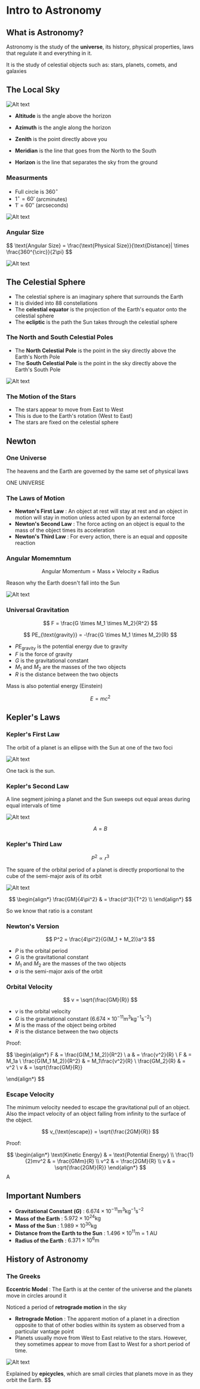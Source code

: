 # Intro to Astronomy

## What is Astronomy?

Astronomy is the study of the **universe**, its history, physical properties, laws that regulate it and everything in it.

It is the study of celestial objects such as: stars, planets, comets, and galaxies

## The Local Sky

![Alt text](image.png)

- **Altitude** is the angle above the horizon
- **Azimuth** is the angle along the horizon

- **Zenith** is the point directly above you
- **Meridian** is the line that goes from the North to the South
- **Horizon** is the line that separates the sky from the ground

### Measurments

- Full circle is $360^{\circ}$
- $1^{\circ} = 60'$ (arcminutes)
- $1' = 60''$ (arcseconds)

![Alt text](image-1.png)

### Angular Size

$$
\text{Angular Size} = \frac{\text{Physical Size}}{\text{Distance}| \times \frac{360^{\circ}}{2\pi}
$$

![Alt text](image-2.png)

## The Celestial Sphere

- The celestial sphere is an imaginary sphere that surrounds the Earth
- It is divided into 88 constellations
- The **celestial equator** is the projection of the Earth's equator onto the celestial sphere
- The **ecliptic** is the path the Sun takes through the celestial sphere

### The North and South Celestial Poles

- The **North Celestial Pole** is the point in the sky directly above the Earth's North Pole
- The **South Celestial Pole** is the point in the sky directly above the Earth's South Pole

![Alt text](image-3.png)

### The Motion of the Stars

- The stars appear to move from East to West
- This is due to the Earth's rotation (West to East)
- The stars are fixed on the celestial sphere

## Newton

### One Universe

The heavens and the Earth are governed by the same set of physical laws

ONE UNIVERSE

### The Laws of Motion

- **Newton's First Law** : An object at rest will stay at rest and an object in motion will stay in motion unless acted upon by an external force
- **Newton's Second Law** : The force acting on an object is equal to the mass of the object times its acceleration
- **Newton's Third Law** : For every action, there is an equal and opposite reaction

### Angular Momemntum

$$
\text{Angular Momentum} = \text{Mass} \times \text{Velocity} \times \text{Radius}
$$

Reason why the Earth doesn't fall into the Sun

![Alt text](image-4.png)

### Universal Gravitation

$$
F = \frac{G \times M_1 \times M_2}{R^2}
$$

$$
PE_{\text{gravity}} = -\frac{G \times M_1 \times M_2}{R}
$$

- $PE_{\text{gravity}}$ is the potential energy due to gravity
- $F$ is the force of gravity
- $G$ is the gravitational constant
- $M_1$ and $M_2$ are the masses of the two objects
- $R$ is the distance between the two objects

Mass is also potential energy (Einstein)

$$
E = mc^2
$$

## Kepler's Laws

### Kepler's First Law

The orbit of a planet is an ellipse with the Sun at one of the two foci

![Alt text](image-10.png)

One tack is the sun.

### Kepler's Second Law

A line segment joining a planet and the Sun sweeps out equal areas during equal intervals of time

![Alt text](image-8.png)

$$ A = B $$

### Kepler's Third Law

$$
P^2 \propto r^3
$$

The square of the orbital period of a planet is directly proportional to the cube of the semi-major axis of its orbit

![Alt text](image-5.png)

$$
\begin{align*}
\frac{GM}{4\pi^2} & = \frac{d^3}{T^2} \\
\end{align*}
$$

So we know that ratio is a constant

### Newton's Version

$$
P^2 = \frac{4\pi^2}{G(M_1 + M_2)}a^3
$$

- $P$ is the orbital period
- $G$ is the gravitational constant
- $M_1$ and $M_2$ are the masses of the two objects
- $a$ is the semi-major axis of the orbit

### Orbital Velocity

$$
v = \sqrt{\frac{GM}{R}}
$$

- $v$ is the orbital velocity
- $G$ is the gravitational constant ($6.674 \times 10^{-11} \text{m}^3 \text{kg}^{-1} \text{s}^{-2}$)
- $M$ is the mass of the object being orbited
- $R$ is the distance between the two objects

Proof:

$$
\begin{align*}
F & = \frac{G(M_1  M_2)}{R^2} \\
a & = \frac{v^2}{R} \\
F & = M_1a \\
\frac{G(M_1  M_2)}{R^2} & = M_1\frac{v^2}{R} \\
\frac{GM_2}{R} & = v^2 \\
v & = \sqrt{\frac{GM}{R}}

\end{align*}
$$

### Escape Velocity

The minimum velocity needed to escape the gravitational pull of an object. Also the impact velocity of an object falling from infinity to the surface of the object.

$$
v_{\text{escape}} = \sqrt{\frac{2GM}{R}}
$$

Proof:

$$
\begin{align*}
\text{Kinetic Energy} & = \text{Potential Energy} \\
\frac{1}{2}mv^2 & = \frac{GMm}{R} \\
v^2 & = \frac{2GM}{R} \\
v & = \sqrt{\frac{2GM}{R}}
\end{align*}
$$A

## Important Numbers

- **Gravitational Constant ($G$)** : $6.674 \times 10^{-11} \text{m}^3 \text{kg}^{-1} \text{s}^{-2}$
- **Mass of the Earth** : $5.972 \times 10^{24} \text{kg}$
- **Mass of the Sun** : $1.989 \times 10^{30} \text{kg}$
- **Distance from the Earth to the Sun** : $1.496 \times 10^{11} \text{m}$ = 1 AU
- **Radius of the Earth** : $6.371 \times 10^{6} \text{m}$

## History of Astronomy

### The Greeks

**Eccentric Model** : The Earth is at the center of the universe and the planets move in circles around it

Noticed a period of **retrograde motion** in the sky

- **Retrograde Motion** : The apparent motion of a planet in a direction opposite to that of other bodies within its system as observed from a particular vantage point
- Planets usually move from West to East relative to the stars. However, they sometimes appear to move from East to West for a short period of time.

![Alt text](image-11.png)

Explained by **epicycles**, which are small circles that planets move in as they orbit the Earth.
$$
